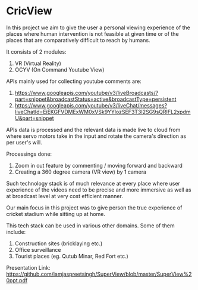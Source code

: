# CricView

In this project we aim to give the user a personal viewing experience of the places where human intervention is not feasible at given time or of the places that are comparatively difficult to reach by humans.

It consists of 2 modules:
1. VR (Virtual Reality)
2. OCYV (On Command Youtube View)

APIs mainly used for collecting youtube comments are:<br>
1. https://www.googleapis.com/youtube/v3/liveBroadcasts/?part=snippet&broadcastStatus=active&broadcastType=persistent
2. https://www.googleapis.com/youtube/v3/liveChat/messages?liveChatId=EiEKGFVDMExWM0xVSk9YYlozSEF3T3I2SG9sQRIFL2xpdmU&part=snippet

APIs data is processed and the relevant data is made live to cloud from where servo motors take in the input 
and rotate the camera's direction as per user's will.

Processings done:
1. Zoom in out feature by commenting / moving forward and backward
2. Creating a 360 degree camera (VR view) by 1 camera 

Such technology stack is of much relevance at every place where user experience of the videos need to be precise and more immersive as well as at broadcast level at very cost efficient manner.

Our main focus in this project was to give person the true experience of cricket stadium while sitting up at home.

This tech stack can be used in various other domains. Some of them include:
1. Construction sites (bricklaying etc.) 
2. Office surveillance
3. Tourist places (eg. Qutub Minar, Red Fort etc.)

Presentation Link:<br>
https://github.com/iamjaspreetsingh/SuperView/blob/master/SuperView%20ppt.pdf
